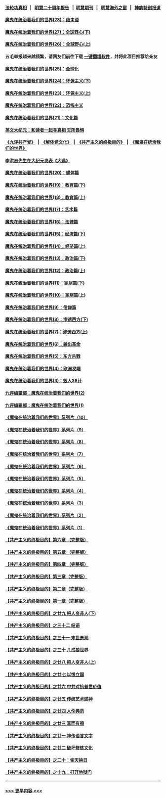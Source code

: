 #### [法轮功真相](https://github.com/gfw-breaker/truth/blob/master/README.md?t=0) &nbsp;&nbsp;|&nbsp;&nbsp; [明慧二十周年报告](https://github.com/gfw-breaker/mh-reports/blob/master/README.md?t=0) &nbsp;&nbsp;|&nbsp;&nbsp;[明慧期刊](https://github.com/gfw-breaker/mh-qikan) &nbsp;&nbsp;|&nbsp;&nbsp; [明慧海外之窗](https://github.com/gfw-breaker/mh-news/blob/master/README.md?t=0) &nbsp;&nbsp;|&nbsp;&nbsp; [神韵特别报道](https://github.com/gfw-breaker/mh-news/blob/master/shenyun.md?t=0)
#### [魔鬼在统治着我们的世界(28)：结束语](../pages/nsc422/n10936246.md?t=07011501) 
#### [魔鬼在统治着我们的世界(27)：全球野心(下)](../pages/nsc422/n10928319.md?t=07011501) 
#### [魔鬼在统治着我们的世界(26)：全球野心(上)](../pages/nsc422/n10900318.md?t=07011501) 
#### 五毛举报越来越频繁，请网友们前往下载 [一键翻墙软件](https://github.com/gfw-breaker/ssr-accounts)，并将此项目推荐给亲友
#### [魔鬼在统治着我们的世界(25)：全球化](../pages/nsc422/n10788205.md?t=07011501) 
#### [魔鬼在统治着我们的世界(24)：环保主义(下)](../pages/nsc422/n10695307.md?t=07011501) 
#### [魔鬼在统治着我们的世界(23)：环保主义(上)](../pages/nsc422/n10688613.md?t=07011501) 
#### [魔鬼在统治着我们的世界(22)：恐怖主义](../pages/nsc422/n10614727.md?t=07011501) 
#### [魔鬼在统治着我们的世界(21)：文化篇](../pages/nsc422/n10597706.md?t=07011501) 
#### [英文大纪元：和读者一起寻真相 无所畏惧](../pages/nsc422/n12542027.md?t=07011501) 
#### [《九评共产党》](https://github.com/begood0513/9ping.md/blob/master/README.md) &nbsp;|&nbsp; [《解体党文化》](../../../../jtdwh.md/blob/master/README.md)  &nbsp;|&nbsp; [《共产主义的终极目的》](../../../../gczydzjmd.md/blob/master/README.md) &nbsp;|&nbsp; [《魔鬼在统治我们的世界》](../../../../mgztzwmdsj.md/blob/master/README.md) 
#### [李洪志先生在大纪元发表《大选》](../pages/nsc422/n12534746.md?t=07011501) 
#### [魔鬼在统治着我们的世界(20)：媒体篇](../pages/nsc422/n10586579.md?t=07011501) 
#### [魔鬼在统治着我们的世界(19)：教育篇(下)](../pages/nsc422/n10564808.md?t=07011501) 
#### [魔鬼在统治着我们的世界(18)：教育篇(上)](../pages/nsc422/n10526970.md?t=07011501) 
#### [魔鬼在统治着我们的世界(17)：艺术篇](../pages/nsc422/n10499093.md?t=07011501) 
#### [魔鬼在统治着我们的世界(16)：法律篇](../pages/nsc422/n10485969.md?t=07011501) 
#### [魔鬼在统治着我们的世界(15)：经济篇(下)](../pages/nsc422/n10469975.md?t=07011501) 
#### [魔鬼在统治着我们的世界(14)：经济篇(上)](../pages/nsc422/n10457370.md?t=07011501) 
#### [魔鬼在统治着我们的世界(13)：政治篇(下)](../pages/nsc422/n10448270.md?t=07011501) 
#### [魔鬼在统治着我们的世界(12)：政治篇(上)](../pages/nsc422/n10444576.md?t=07011501) 
#### [魔鬼在统治着我们的世界(11)：家庭篇(下)](../pages/nsc422/n10440961.md?t=07011501) 
#### [魔鬼在统治着我们的世界(10)：家庭篇(上)](../pages/nsc422/n10435448.md?t=07011501) 
#### [魔鬼在统治着我们的世界(9)：信仰篇](../pages/nsc422/n10432159.md?t=07011501) 
#### [魔鬼在统治着我们的世界(8)：渗透西方(下)](../pages/nsc422/n10429603.md?t=07011501) 
#### [魔鬼在统治着我们的世界(7)：渗透西方(上)](../pages/nsc422/n10426013.md?t=07011501) 
#### [魔鬼在统治着我们的世界(6)：输出革命](../pages/nsc422/n10421536.md?t=07011501) 
#### [魔鬼在统治着我们的世界(5)：东方杀戮](../pages/nsc422/n10417707.md?t=07011501) 
#### [魔鬼在统治着我们的世界(4)：欧洲发端](../pages/nsc422/n10414890.md?t=07011501) 
#### [魔鬼在统治着我们的世界(3)：毁人36计](../pages/nsc422/n10411583.md?t=07011501) 
#### [九评编辑部：魔鬼在统治着我们的世界(2)](../pages/nsc422/n10410036.md?t=07011501) 
#### [九评编辑部：魔鬼在统治着我们的世界(1)](../pages/nsc422/n10406825.md?t=07011501) 
#### [《魔鬼在统治着我们的世界》系列片（10）](../pages/nsc422/n12292670.md?t=07011501) 
#### [《魔鬼在统治着我们的世界》系列片（9）](../pages/nsc422/n12290859.md?t=07011501) 
#### [《魔鬼在统治着我们的世界》系列片（8）](../pages/nsc422/n12287445.md?t=07011501) 
#### [《魔鬼在统治着我们的世界》系列片（7）](../pages/nsc422/n12283425.md?t=07011501) 
#### [《魔鬼在统治着我们的世界》系列片（6）](../pages/nsc422/n12282314.md?t=07011501) 
#### [《魔鬼在统治着我们的世界》系列片（5）](../pages/nsc422/n12281419.md?t=07011501) 
#### [《魔鬼在统治着我们的世界》系列片（4）](../pages/nsc422/n12274024.md?t=07011501) 
#### [《魔鬼在统治着我们的世界》系列片（3）](../pages/nsc422/n12271322.md?t=07011501) 
#### [《魔鬼在统治着我们的世界》系列片（2）](../pages/nsc422/n12269049.md?t=07011501) 
#### [《魔鬼在统治着我们的世界》系列片（1）](../pages/nsc422/n12267575.md?t=07011501) 
#### [【共产主义的终极目的】第六章 （完整版）](../pages/nsc422/n11428913.md?t=07011501) 
#### [【共产主义的终极目的】第五章 （完整版）](../pages/nsc422/n11428912.md?t=07011501) 
#### [【共产主义的终极目的】第四章 （完整版）](../pages/nsc422/n11428907.md?t=07011501) 
#### [【共产主义的终极目的】第三章（完整版）](../pages/nsc422/n11428848.md?t=07011501) 
#### [【共产主义的终极目的】第二章（完整版）](../pages/nsc422/n11428831.md?t=07011501) 
#### [【共产主义的终极目的】第一章（完整版）](../pages/nsc422/n11417651.md?t=07011501) 
#### [【共产主义的终极目的】之廿九 把人变非人(下)](../pages/nsc422/n11344140.md?t=07011501) 
#### [【共产主义的终极目的】之三十二 结语](../pages/nsc422/n11360535.md?t=07011501) 
#### [【共产主义的终极目的】之三十一 末世景观](../pages/nsc422/n11351129.md?t=07011501) 
#### [【共产主义的终极目的】之三十 几成狼世界](../pages/nsc422/n11348280.md?t=07011501) 
#### [【共产主义的终极目的】之廿八 把人变非人(上)](../pages/nsc422/n11340492.md?t=07011501) 
#### [【共产主义的终极目的】之廿七 以恨立国](../pages/nsc422/n11336944.md?t=07011501) 
#### [【共产主义的终极目的】之廿六 中共对抗普世价值](../pages/nsc422/n11324785.md?t=07011501) 
#### [【共产主义的终极目的】之廿五 传统艺术颂神](../pages/nsc422/n11296396.md?t=07011501) 
#### [【共产主义的终极目的】之廿四 人伦典范](../pages/nsc422/n11296397.md?t=07011501) 
#### [【共产主义的终极目的】之廿三 富而有德](../pages/nsc422/n11283598.md?t=07011501) 
#### [【共产主义的终极目的】之廿一 神传语言文字](../pages/nsc422/n11263265.md?t=07011501) 
#### [【共产主义的终极目的】之廿二 破坏修炼文化](../pages/nsc422/n11245728.md?t=07011501) 
#### [【共产主义的终极目的】之二十：偷天换日](../pages/nsc422/n11238846.md?t=07011501) 
#### [【共产主义的终极目的】之十九：打开地狱门](../pages/nsc422/n11206376.md?t=07011501) 

----
#### [ >>> 更早内容 <<< ](../indexes/nsc422-earlier.md)
